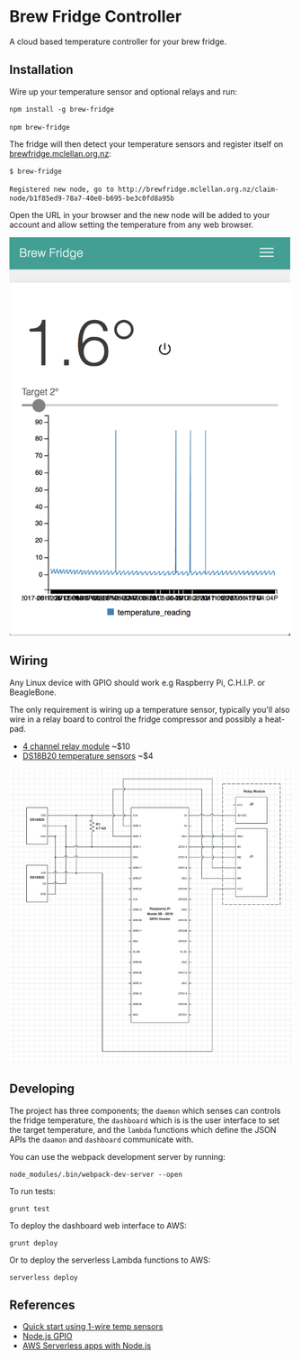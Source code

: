 # Brew Fridge Controller

A cloud based temperature controller for your brew fridge.

## Installation

Wire up your temperature sensor and optional relays and run:

    npm install -g brew-fridge
    
    npm brew-fridge
    
The fridge will then detect your temperature sensors and register itself on [brewfridge.mclellan.org.nz](brewfridge.mclellan.org.nz):

    $ brew-fridge
    
    Registered new node, go to http://brewfridge.mclellan.org.nz/claim-node/b1f85ed9-78a7-40e0-b695-be3c0fd8a95b
    
Open the URL in your browser and the new node will be added to your account and allow setting the temperature from any web browser.

<img src="images/screenshot.png" alt="Screenshot" width="500" />

## Wiring

Any Linux device with GPIO should work e.g Raspberry Pi, C.H.I.P. or BeagleBone. 

The only requirement is wiring up a temperature sensor, typically you'll also wire in a relay board to control the fridge compressor and possibly a heat-pad. 

- [4 channel relay module](http://www.hotmcu.com/4channel-relay-module10a-p-280.html) ~$10
- [DS18B20 temperature sensors](http://datasheets.maximintegrated.com/en/ds/DS18B20.pdf) ~$4


![Schematic](images/schematic.png)

## Developing

The project has three components; the `daemon` which senses can controls the fridge temperature, the `dashboard` which is is the user interface to set the target temperature, and the `lambda` functions which define the JSON APIs the `daamon` and `dashboard` communicate with.

You can use the webpack development server by running:

    node_modules/.bin/webpack-dev-server --open
    
To run tests:

    grunt test
    
To deploy the dashboard web interface to AWS:

    grunt deploy
    
Or to deploy the serverless Lambda functions to AWS:

    serverless deploy

## References

- [Quick start using 1-wire temp sensors](https://learn.adafruit.com/adafruits-raspberry-pi-lesson-11-ds18b20-temperature-sensing/ds18b20)
- [Node.js GPIO](https://www.sitepoint.com/getting-started-with-the-raspberry-pi-gpio-pins-in-node-js/)
- [AWS Serverless apps with Node.js](https://blog.fugue.co/2016-05-05-architecting-a-serverless-web-application-in-aws.html)

